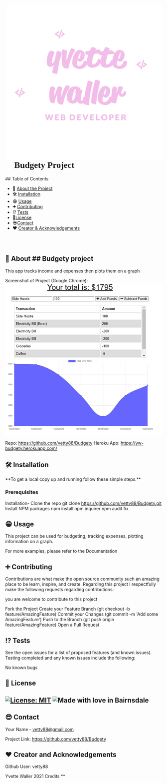 

  <link rel="preconnect" href="https://fonts.googleapis.com">
<link rel="preconnect" href="https://fonts.gstatic.com" crossorigin>
<link href="https://fonts.googleapis.com/css2?family=Kaushan+Script&display=swap" rel="stylesheet">

<p>
    <img src="./YWlogo.png" align="right" height="500px" width="auto" alt="Logo"/>
<h1 style="font-family:Kaushan Script"> 🌟 Budgety Project 🌟 </h1>
 <!-- TABLE OF CONTENTS -->
## Table of Contents

* 🚀 [About the Project](#answers.project)
* 🛠️ [Installation](#installation)
* 😁 [Usage](#usage)
* ➕ [Contributing](#contributing)
* ⁉️ [Tests](#tests)
* 📑[License](#license)
* 😎[Contact](#contact)
* ❤️ [Creator & Acknowledgements](#acknowledgements)
</p>
<br><br>
<p>
<h2> 🚀 About ## Budgety project </h2>

  This app tracks income and expenses then plots them on a graph

  Screenshot of Project (Google Chrome): 
  ![Screenshot](./Screen.PNG?raw=true)

  Repo: https://github.com/vetty88/Budgety
  Heroku App: https://yw-budgety.herokuapp.com/ 

</p>
<p>
<h2> 🛠️ Installation </h2>
**To get a local copy up and running follow these simple steps.**



<h3> Prerequisites </h3>

Installation-
  Clone the repo
    git clone https://github.com/vetty88/Budgety.git
  Install NPM packages
    npm install
    npm inquirer
    npm audit fix

<h2> 😁 Usage </h2>

This project can be used for budgeting, tracking expenses, plotting information on a graph. 


For more examples, please refer to the Documentation

<h2> ➕ Contributing </h2>

Contributions are what make the open source community such an amazing place to be learn, inspire, and create. Regarding this project I respectfully make the following requests regarding contributions:
</p>
<p>

you are welcome to contribute to this project

Fork the Project
  Create your Feature Branch 
    (git checkout -b feature/AmazingFeature)
  Commit your Changes 
    (git commit -m 'Add some AmazingFeature')
  Push to the Branch 
    (git push origin feature/AmazingFeature)
  Open a Pull Request

<h2> ⁉️ Tests </h2>

See the open issues for a list of proposed features (and known issues). Testing completed and any known issues include the following:

No known bugs
 
<h2> 📑 License <h2>

[![License: MIT](https://img.shields.io/badge/License-MIT-yellow.svg)](https://opensource.org/licenses/MIT)
![Made with love in Bairnsdale ](https://madewithlove.now.sh/au?heart=true&template=plastic&text=Bairnsdale+)
</p>
<p>
<h2> 😎 Contact </h2>

Your Name - vetty88@gmail.com

Project Link: https://github.com/vetty88/Budgety

<h2> ❤️ Creator and Acknowledgements </h2>

Github User: vetty88


Yvette Waller 2021
Credits 
** </p>

